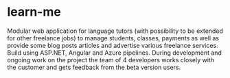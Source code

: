 # learn-me

Modular web application for language tutors (with possibility to be extended for other freelance jobs) to manage students, classes, payments as well as provide some blog posts articles and advertise various freelance services.
Build using ASP.NET, Angular and Azure pipelines.
During development and ongoing work on the project the team of 4 developers works closely with the customer and gets feedback from the beta version users.
